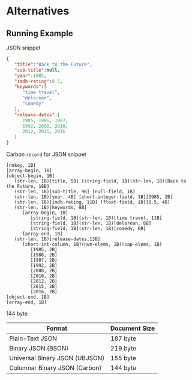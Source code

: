# Alternatives

## Running Example

JSON snippet
```json
{
   "title":"Back to the Future",
   "sub-title":null,
   "year":1985,
   "imdb-rating":8.5,
   "keywords":[
      "time travel",
      "delorean",
      "comedy"
   ],
   "release-dates":[
      1985, 1986, 1987,
      1992, 2008, 2010,
      2012, 2015, 2016
   ]
}
```


Carbon `record` for JSON snippet

```
[nokey, 1B]
[array-begin, 1B]
[object-begin, 1B]
   (str-len, 1B)[title, 5B] [string-field, 1B](str-len, 1B)[Back to the Future, 18B]
   (str-len, 1B)[sub-title, 9B] [null-field, 1B]
   (str-len, 1B)[year, 4B] [short-integer-field, 1B][1985, 2B]
   (str-len, 1B)[imdb-rating, 11B] [float-field, 1B][8.5, 4B]
   (str-len, 1B)[keywords, 8B] 
      [array-begin, 1B] 
         [string-field, 1B](str-len, 1B)[time travel, 11B] 
         [string-field, 1B](str-len, 1B)[delorean, 8B]       
         [string-field, 1B](str-len, 1B)[comedy, 6B]            
      [array-end, 1B]
   (str-len, 1B)[release-dates,13B] 
      [short-int-column, 1B](num-elems, 1B)(cap-elems, 1B)
         [1985, 2B] 
         [1986, 2B] 
         [1987, 2B]
         [1992, 2B] 
         [2008, 2B] 
         [2010, 2B]
         [2012, 2B]
         [2015, 2B]
         [2016, 2B]
[object-end, 1B] 
[array-end, 1B] 
```

144 byte

Format                         | Document Size
-------------------------------|--------------
Plain-Text JSON                | 187 byte
Binary JSON (BSON)             | 219 byte
Universal Binary JSON (UBJSON) | 155 byte
Columnar Binary JSON (Carbon)  | 144 byte